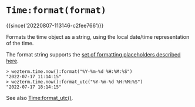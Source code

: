 # `Time:format(format)`

{{since('20220807-113146-c2fee766')}}

Formats the time object as a string, using the local date/time representation of the time.

The format string supports the [set of formatting placeholders described here](https://docs.rs/chrono/latest/chrono/format/strftime/index.html).

```
> wezterm.time.now():format("%Y-%m-%d %H:%M:%S")
"2022-07-17 11:14:15"
> wezterm.time.now():format_utc("%Y-%m-%d %H:%M:%S")
"2022-07-17 18:14:15"
```

See also [Time:format_utc()](format_utc.md).
